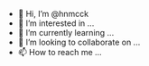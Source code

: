 - 👋 Hi, I’m @hnmcck
- 👀 I’m interested in ...
- 🌱 I’m currently learning ...
- 💞️ I’m looking to collaborate on ...
- 📫 How to reach me ...

<!---
hnmcck/hnmcck is a ✨ special ✨ repository because its `README.md` (this file) appears on your GitHub profile.
You can click the Preview link to take a look at your changes.
--->
